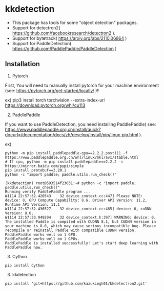 # kkdetection
- This package has tools for some "object detection" packages.
- Support for detectron2( https://github.com/facebookresearch/detectron2 ).
- Support for bytetrack( https://arxiv.org/abs/2110.06864 )
- Support for PaddleDetection( https://github.com/PaddlePaddle/PaddleDetection )

## Installation
1. Pytorch

First, You will need to manually install pytorch for your machine environment (see: https://pytorch.org/get-started/locally/ )!!

ex) pip3 install torch torchvision --extra-index-url https://download.pytorch.org/whl/cu113

2. PaddlePaddle

If you want to use PaddleDetection, you need installing PaddlePaddle( see: https://www.paddlepaddle.org.cn/install/quick?docurl=/documentation/docs/zh/develop/install/pip/linux-pip.html ).

ex)
```
python -m pip install paddlepaddle-gpu==2.2.2.post111 -f https://www.paddlepaddle.org.cn/whl/linux/mkl/avx/stable.html
# If cpu, python -m pip install paddlepaddle==2.2.2 -i https://mirror.baidu.com/pypi/simple
pip install protobuf==3.20.1
python -c "import paddle; paddle.utils.run_check()"
```

```
(kkdetection) root@593514f23031:~# python -c "import paddle; paddle.utils.run_check()"
Running verify PaddlePaddle program ... 
W1114 22:57:32.420543    32 device_context.cc:447] Please NOTE: device: 0, GPU Compute Capability: 8.6, Driver API Version: 11.2, Runtime API Version: 11.1
W1114 22:57:32.436527    32 device_context.cc:465] device: 0, cuDNN Version: 8.0.
W1114 22:57:33.949204    32 device_context.h:397] WARNING: device: 0. The installed Paddle is compiled with CUDNN 8.1, but CUDNN version in your machine is 8.0, which may cause serious incompatible bug. Please recompile or reinstall Paddle with compatible CUDNN version.
PaddlePaddle works well on 1 GPU.
PaddlePaddle works well on 1 GPUs.
PaddlePaddle is installed successfully! Let's start deep learning with PaddlePaddle now.
```

3. Cython

```
pip install Cython
```

3. kkdetection

```
pip install 'git+https://github.com/kazukingh01/kkdetectron2.git'
```

